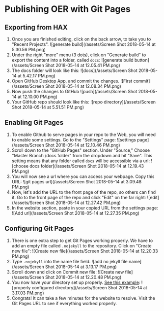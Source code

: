 # Publishing OER with Git Pages

## Exporting from HAX

1. Once you are finished editing, click on the back arrow, to take you to "Recent Projects". ![generate build](/assets/Screen Shot 2018-05-14 at 5.30.56 PM.png)
2. Under the right "more" menu (3 dots), click on "Generate build" to export the content into a folder, called `docs`: ![generate build button](/assets/Screen Shot 2018-05-14 at 12.05.41 PM.png)
3. The docs folder will look like this: ![docs](/assets/Screen Shot 2018-05-14 at 5.42.17 PM.png)
4. Open GitHub Desktop App, and commit the changes.
![First commit](/assets/Screen Shot 2018-05-14 at 12.08.34 PM.png)
5. Now push the changes to GitHub
![push](/assets/Screen Shot 2018-05-14 at 12.10.00 PM.png)
6. Your GitHub repo should look like this:
![repo directory](/assets/Screen Shot 2018-05-14 at 5.51.51 PM.png)

## Enabling Git Pages

1. To enable Github to serve pages in your repo to the Web, you will need to enable some settings. Go to the "Settings" page: ![settings page](/assets/Screen Shot 2018-05-14 at 12.10.46 PM.png)
2. Scroll down to the "GitHub Pages" section. Under "Source," Choose "Master Branch /docs folder" from the dropdown and hit "Save". This setting means that any folder called `docs` will be accessible via a url: ![choose docs folder](/assets/Screen Shot 2018-05-14 at 12.19.43 PM.png)
3. You will now see a url where you can access your webpage. Copy this URL: ![git pages url](/assets/Screen Shot 2018-05-14 at 3.09.48 PM.png)
4. Now, let's add the URL to the front page of the repo, so others can find it. Go to the front page of the repo and click "Edit" on the far right: ![edit](/assets/Screen Shot 2018-05-14 at 12.27.42 PM.png)
5. In the website section, paste in your copied URL from the settings page: ![Add url](/assets/Screen Shot 2018-05-14 at 12.27.35 PM.png)

## Configuring Git Pages

1. There is one extra step to get Git Pages working properly. We have to add an empty file called `.nojekyll` to the repository. Click on "Create new file": ![Create new file](/assets/Screen Shot 2018-05-14 at 12.20.33 PM.png)  
2. Type `.nojekyll` into the name file field. ![add no jekyll file name](/assets/Screen Shot 2018-05-14 at 3.13.17 PM.png)
2. Scroll down and click on Commit new file: ![Create new file](/assets/Screen Shot 2018-05-14 at 12.20.48 PM.png)
3. You now have your directory set up properly. [See this example](https://github.com/virtual-michael-collins/oer-writing-assignment):
![properly configured directory](/assets/Screen Shot 2018-05-14 at 3.17.03 PM.png)
4. Congrats! It can take a few minutes for the website to resolve. Visit the Git Pages URL to see if everything worked properly.

